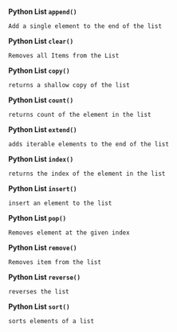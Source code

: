 **Python List `append()`**

    Add a single element to the end of the list

**Python List `clear()`**

    Removes all Items from the List

**Python List `copy()`**

    returns a shallow copy of the list

**Python List `count()`**

    returns count of the element in the list

**Python List `extend()`**

    adds iterable elements to the end of the list

**Python List `index()`**

    returns the index of the element in the list

**Python List `insert()`**

    insert an element to the list

**Python List `pop()`**

    Removes element at the given index

**Python List `remove()`**

    Removes item from the list

**Python List `reverse()`**

    reverses the list

**Python List `sort()`**

    sorts elements of a list